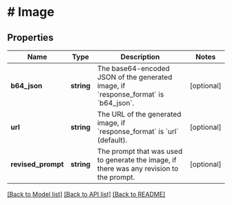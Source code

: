 # # Image

## Properties

Name | Type | Description | Notes
------------ | ------------- | ------------- | -------------
**b64_json** | **string** | The base64-encoded JSON of the generated image, if &#x60;response_format&#x60; is &#x60;b64_json&#x60;. | [optional]
**url** | **string** | The URL of the generated image, if &#x60;response_format&#x60; is &#x60;url&#x60; (default). | [optional]
**revised_prompt** | **string** | The prompt that was used to generate the image, if there was any revision to the prompt. | [optional]

[[Back to Model list]](../../README.md#models) [[Back to API list]](../../README.md#endpoints) [[Back to README]](../../README.md)
